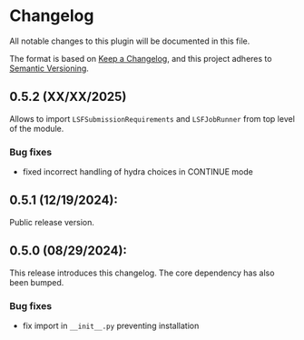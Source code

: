 # Changelog

All notable changes to this plugin will be documented in this file.

The format is based on [Keep a Changelog](https://keepachangelog.com/en/1.0.0/),
and this project adheres to [Semantic Versioning](https://semver.org/spec/v2.0.0.html).

## 0.5.2 (XX/XX/2025)
Allows to import ``LSFSubmissionRequirements`` and ``LSFJobRunner`` from top level of the module.

### Bug fixes
 - fixed incorrect handling of hydra choices in CONTINUE mode

## 0.5.1 (12/19/2024):
Public release version.

## 0.5.0 (08/29/2024):
This release introduces this changelog. The core dependency has also been bumped.

### Bug fixes
 - fix import in `__init__.py` preventing installation
